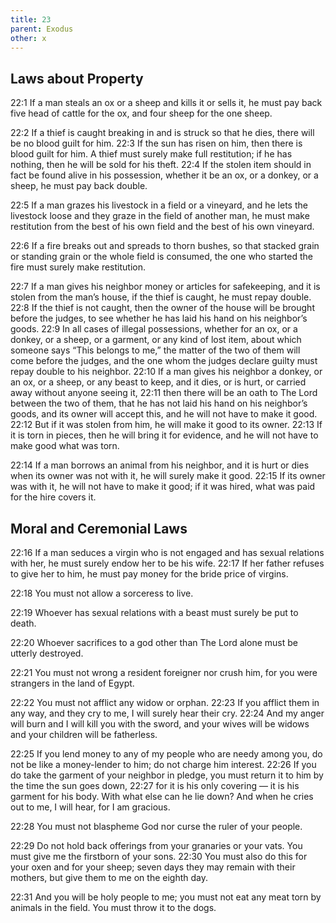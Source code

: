 ```yaml
---
title: 23
parent: Exodus
other: x
---
```


## Laws about Property

<a name="22:1">22:1</a> If a man steals an ox or a sheep and kills it or sells it, he must pay back five head of cattle for the ox, and four sheep for the one sheep.

<a name="22:2">22:2</a> If a thief is caught breaking in and is struck so that he dies, there will be no blood guilt for him. <a name="22:3">22:3</a> If the sun has risen on him, then there is blood guilt for him. A thief must surely make full restitution; if he has nothing, then he will be sold for his theft. <a name="22:4">22:4</a> If the stolen item should in fact be found alive in his possession, whether it be an ox, or a donkey, or a sheep, he must pay back double.

<a name="22:5">22:5</a> If a man grazes his livestock in a field or a vineyard, and he lets the livestock loose and they graze in the field of another man, he must make restitution from the best of his own field and the best of his own vineyard.

<a name="22:6">22:6</a> If a fire breaks out and spreads to thorn bushes, so that stacked grain or standing grain or the whole field is consumed, the one who started the fire must surely make restitution.

<a name="22:7">22:7</a> If a man gives his neighbor money or articles for safekeeping, and it is stolen from the man’s house, if the thief is caught, he must repay double. <a name="22:8">22:8</a> If the thief is not caught, then the owner of the house will be brought before the judges, to see whether he has laid his hand on his neighbor’s goods. <a name="22:9">22:9</a> In all cases of illegal possessions, whether for an ox, or a donkey, or a sheep, or a garment, or any kind of lost item, about which someone says “This belongs to me,” the matter of the two of them will come before the judges, and the one whom the judges declare guilty must repay double to his neighbor. <a name="22:10">22:10</a> If a man gives his neighbor a donkey, or an ox, or a sheep, or any beast to keep, and it dies, or is hurt, or carried away without anyone seeing it, <a name="22:11">22:11</a> then there will be an oath to The Lord between the two of them, that he has not laid his hand on his neighbor’s goods, and its owner will accept this, and he will not have to make it good. <a name="22:12">22:12</a> But if it was stolen from him, he will make it good to its owner. <a name="22:13">22:13</a> If it is torn in pieces, then he will bring it for evidence, and he will not have to make good what was torn.

<a name="22:14">22:14</a> If a man borrows an animal from his neighbor, and it is hurt or dies when its owner was not with it, he will surely make it good. <a name="22:15">22:15</a> If its owner was with it, he will not have to make it good; if it was hired, what was paid for the hire covers it.

## Moral and Ceremonial Laws

<a name="22:16">22:16</a> If a man seduces a virgin who is not engaged and has sexual relations with her, he must surely endow her to be his wife. <a name="22:17">22:17</a> If her father refuses to give her to him, he must pay money for the bride price of virgins.

<a name="22:18">22:18</a> You must not allow a sorceress to live.

<a name="22:19">22:19</a> Whoever has sexual relations with a beast must surely be put to death.

<a name="22:20">22:20</a> Whoever sacrifices to a god other than The Lord alone must be utterly destroyed.

<a name="22:21">22:21</a> You must not wrong a resident foreigner nor crush him, for you were strangers in the land of Egypt.

<a name="22:22">22:22</a> You must not afflict any widow or orphan. <a name="22:23">22:23</a> If you afflict them in any way, and they cry to me, I will surely hear their cry. <a name="22:24">22:24</a> And my anger will burn and I will kill you with the sword, and your wives will be widows and your children will be fatherless.

<a name="22:25">22:25</a> If you lend money to any of my people who are needy among you, do not be like a money-lender to him; do not charge him interest. <a name="22:26">22:26</a> If you do take the garment of your neighbor in pledge, you must return it to him by the time the sun goes down, <a name="22:27">22:27</a> for it is his only covering  —  it is his garment for his body. With what else can he lie down? And when he cries out to me, I will hear, for I am gracious.

<a name="22:28">22:28</a> You must not blaspheme God nor curse the ruler of your people.

<a name="22:29">22:29</a> Do not hold back offerings from your granaries or your vats. You must give me the firstborn of your sons. <a name="22:30">22:30</a> You must also do this for your oxen and for your sheep; seven days they may remain with their mothers, but give them to me on the eighth day.

<a name="22:31">22:31</a> And you will be holy people to me; you must not eat any meat torn by animals in the field. You must throw it to the dogs.